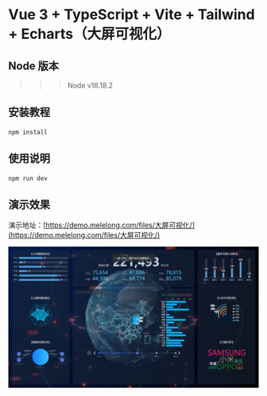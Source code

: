 # Vue 3 + TypeScript + Vite + Tailwind + Echarts（大屏可视化）

## Node 版本

> > > Node v18.18.2

## 安装教程

```shell
npm install
```

## 使用说明

```shell
npm run dev
```

## 演示效果

演示地址：[https://demo.melelong.com/files/大屏可视化/](https://demo.melelong.com/files/大屏可视化/)

![datav_demo.png](src/assets/imgs/datav_demo.png)
